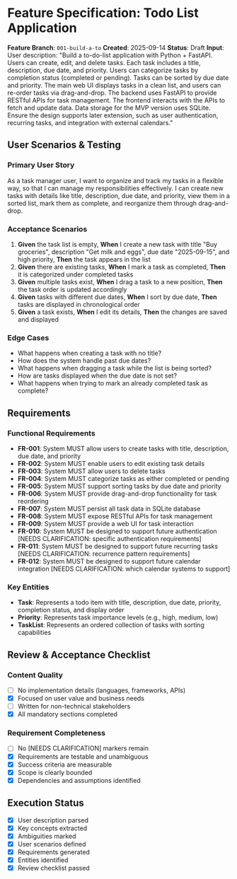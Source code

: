 # Feature Specification: Todo List Application

**Feature Branch**: `001-build-a-to`
**Created**: 2025-09-14
**Status**: Draft
**Input**: User description: "Build a to-do-list application with Python + FastAPI.
Users can create, edit, and delete tasks.
Each task includes a title, description, due date, and priority.
Users can categorize tasks by completion status (completed or pending).
Tasks can be sorted by due date and priority.
The main web UI displays tasks in a clean list, and users can re-order tasks via drag-and-drop.
The backend uses FastAPI to provide RESTful APIs for task management.
The frontend interacts with the APIs to fetch and update data.
Data storage for the MVP version uses SQLite.
Ensure the design supports later extension, such as user authentication, recurring tasks, and integration with external calendars."

## User Scenarios & Testing

### Primary User Story
As a task manager user, I want to organize and track my tasks in a flexible way, so that I can manage my responsibilities effectively. I can create new tasks with details like title, description, due date, and priority, view them in a sorted list, mark them as complete, and reorganize them through drag-and-drop.

### Acceptance Scenarios
1. **Given** the task list is empty, **When** I create a new task with title "Buy groceries", description "Get milk and eggs", due date "2025-09-15", and high priority, **Then** the task appears in the list
2. **Given** there are existing tasks, **When** I mark a task as completed, **Then** it is categorized under completed tasks
3. **Given** multiple tasks exist, **When** I drag a task to a new position, **Then** the task order is updated accordingly
4. **Given** tasks with different due dates, **When** I sort by due date, **Then** tasks are displayed in chronological order
5. **Given** a task exists, **When** I edit its details, **Then** the changes are saved and displayed

### Edge Cases
- What happens when creating a task with no title?
- How does the system handle past due dates?
- What happens when dragging a task while the list is being sorted?
- How are tasks displayed when the due date is not set?
- What happens when trying to mark an already completed task as complete?

## Requirements

### Functional Requirements
- **FR-001**: System MUST allow users to create tasks with title, description, due date, and priority
- **FR-002**: System MUST enable users to edit existing task details
- **FR-003**: System MUST allow users to delete tasks
- **FR-004**: System MUST categorize tasks as either completed or pending
- **FR-005**: System MUST support sorting tasks by due date and priority
- **FR-006**: System MUST provide drag-and-drop functionality for task reordering
- **FR-007**: System MUST persist all task data in SQLite database
- **FR-008**: System MUST expose RESTful APIs for task management
- **FR-009**: System MUST provide a web UI for task interaction
- **FR-010**: System MUST be designed to support future authentication [NEEDS CLARIFICATION: specific authentication requirements]
- **FR-011**: System MUST be designed to support future recurring tasks [NEEDS CLARIFICATION: recurrence pattern requirements]
- **FR-012**: System MUST be designed to support future calendar integration [NEEDS CLARIFICATION: which calendar systems to support]

### Key Entities
- **Task**: Represents a todo item with title, description, due date, priority, completion status, and display order
- **Priority**: Represents task importance levels (e.g., high, medium, low)
- **TaskList**: Represents an ordered collection of tasks with sorting capabilities

## Review & Acceptance Checklist

### Content Quality
- [ ] No implementation details (languages, frameworks, APIs)
- [x] Focused on user value and business needs
- [ ] Written for non-technical stakeholders
- [x] All mandatory sections completed

### Requirement Completeness
- [ ] No [NEEDS CLARIFICATION] markers remain
- [x] Requirements are testable and unambiguous
- [x] Success criteria are measurable
- [x] Scope is clearly bounded
- [x] Dependencies and assumptions identified

## Execution Status
- [x] User description parsed
- [x] Key concepts extracted
- [x] Ambiguities marked
- [x] User scenarios defined
- [x] Requirements generated
- [x] Entities identified
- [x] Review checklist passed